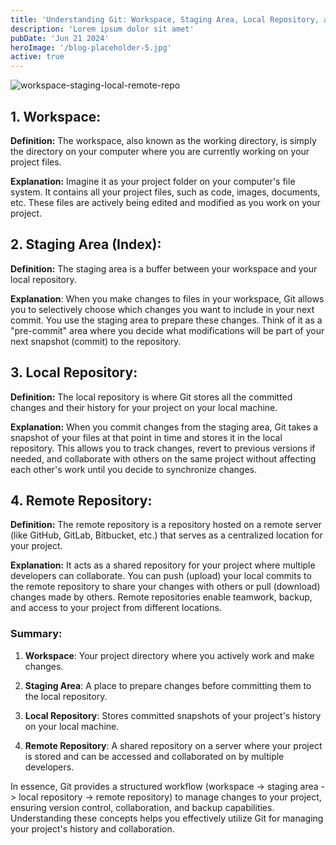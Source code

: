```yaml
---
title: 'Understanding Git: Workspace, Staging Area, Local Repository, and Remote Repository'
description: 'Lorem ipsum dolor sit amet'
pubDate: 'Jun 21 2024'
heroImage: '/blog-placeholder-5.jpg'
active: true
---
```


![workspace-staging-local-remote-repo](/qPcFI.png)

## 1. Workspace:

**Definition:** The workspace, also known as the working directory, is simply the directory on your computer where you are currently working on your project files.

**Explanation:** Imagine it as your project folder on your computer's file system. It contains all your project files, such as code, images, documents, etc. These files are actively being edited and modified as you work on your project.

## 2. Staging Area (Index):

**Definition:** The staging area is a buffer between your workspace and your local repository.

**Explanation**: When you make changes to files in your workspace, Git allows you to selectively choose which changes you want to include in your next commit. You use the staging area to prepare these changes. Think of it as a "pre-commit" area where you decide what modifications will be part of your next snapshot (commit) to the repository.

## 3. Local Repository:

**Definition:** The local repository is where Git stores all the committed changes and their history for your project on your local machine.

**Explanation:** When you commit changes from the staging area, Git takes a snapshot of your files at that point in time and stores it in the local repository. This allows you to track changes, revert to previous versions if needed, and collaborate with others on the same project without affecting each other's work until you decide to synchronize changes.

## 4. Remote Repository:

**Definition:** The remote repository is a repository hosted on a remote server (like GitHub, GitLab, Bitbucket, etc.) that serves as a centralized location for your project.

**Explanation:** It acts as a shared repository for your project where multiple developers can collaborate. You can push (upload) your local commits to the remote repository to share your changes with others or pull (download) changes made by others. Remote repositories enable teamwork, backup, and access to your project from different locations.

### Summary:

1. **Workspace**: Your project directory where you actively work and make changes.

2. **Staging Area**: A place to prepare changes before committing them to the local repository.

3. **Local Repository**: Stores committed snapshots of your project's history on your local machine.

4. **Remote Repository**: A shared repository on a server where your project is stored and can be accessed and collaborated on by multiple developers.

In essence, Git provides a structured workflow (workspace -> staging area -> local repository -> remote repository) to manage changes to your project, ensuring version control, collaboration, and backup capabilities. Understanding these concepts helps you effectively utilize Git for managing your project's history and collaboration.